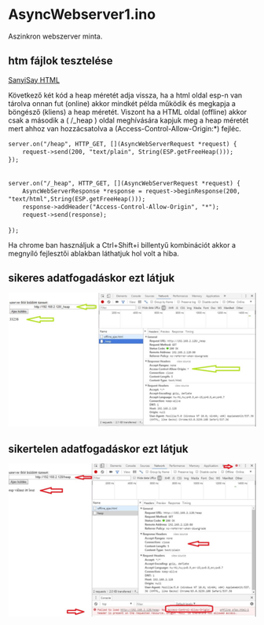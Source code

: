 # AsyncWebserver1.ino
Aszinkron webszerver minta.

htm fájlok tesztelése 
-----------------------------

[SanyiSay HTML](https://github.com/SanyiSay/ESP8266/tree/master/HTML)

Következő két kód a heap méretét adja vissza, ha a html oldal esp-n van tárolva onnan fut (online) akkor mindkét példa működik és megkapja a böngésző (kliens) a heap méretét. Viszont ha a HTML oldal (offline) akkor csak a második a ( /_heap ) oldal meghívására kapjuk meg a heap méretét mert ahhoz van hozzácsatolva a (Access-Control-Allow-Origin:*) fejléc.

    server.on("/heap", HTTP_GET, [](AsyncWebServerRequest *request) {
		request->send(200, "text/plain", String(ESP.getFreeHeap()));
	});


    server.on("/_heap", HTTP_GET, [](AsyncWebServerRequest *request) {
		AsyncWebServerResponse *response = request->beginResponse(200, "text/html",String(ESP.getFreeHeap()));
		response->addHeader("Access-Control-Allow-Origin", "*");
		request->send(response);

	});


Ha chrome ban használjuk a Ctrl+Shift+i  billentyű kombinációt akkor a megnyíló fejlesztői ablakban láthatjuk hol volt a hiba.

sikeres adatfogadáskor ezt látjuk
---------------------------------
![Sikeres adatfogadás](https://github.com/SanyiSay/ESP8266/blob/master/DOC/origin_ok.JPG?raw=true)

sikertelen adatfogadáskor ezt látjuk
---------------------------------
![Sikeres adatfogadás](https://github.com/SanyiSay/ESP8266/blob/master/DOC/origin_hiba.JPG?raw=true)
